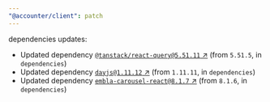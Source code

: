 ```yaml
---
"@accounter/client": patch
---
```

dependencies updates:
  - Updated dependency [`@tanstack/react-query@5.51.11` ↗︎](https://www.npmjs.com/package/@tanstack/react-query/v/5.51.11) (from `5.51.5`, in `dependencies`)
  - Updated dependency [`dayjs@1.11.12` ↗︎](https://www.npmjs.com/package/dayjs/v/1.11.12) (from `1.11.11`, in `dependencies`)
  - Updated dependency [`embla-carousel-react@8.1.7` ↗︎](https://www.npmjs.com/package/embla-carousel-react/v/8.1.7) (from `8.1.6`, in `dependencies`)
